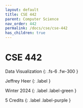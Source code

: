 ```yaml
---
layout: default
title: CSE 442
parent: Computer Science
nav_order: 442
permalink: /docs/cse/cse-442
has_children: true
---
```


# CSE 442

Data Visualization
{: .fs-6 .fw-300 }

Jeffrey Heer
{: .label }

Winter 2024
{: .label .label-green }

5 Credits
{: .label .label-purple }
